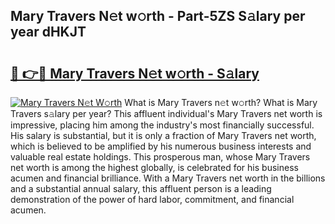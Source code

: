 ## Mary Travers N𝚎t w𝚘rth - Part-5ZS S𝚊lary per year dHKJT

# <h2><a href="http://gc3kpv7.nevu.top/?p=Mary+Travers">🔗 👉🔴 Mary Travers N𝚎t w𝚘rth - S𝚊lary</a></h2>

[![Mary Travers N𝚎t W𝚘rth](https://i.imgur.com/Oavwk0R.jpeg)](http://gc3kpv7.nevu.top/?p=Mary+Travers)
What is Mary Travers n𝚎t w𝚘rth? What is Mary Travers s𝚊lary per year?
This affluent individual's Mary Travers net worth is impressive, placing him among the industry's most financially successful. His salary is substantial, but it is only a fraction of Mary Travers net worth, which is believed to be amplified by his numerous business interests and valuable real estate holdings. This prosperous man, whose Mary Travers net worth is among the highest globally, is celebrated for his business acumen and financial brilliance. With a Mary Travers net worth in the billions and a substantial annual salary, this affluent person is a leading demonstration of the power of hard labor, commitment, and financial acumen.
